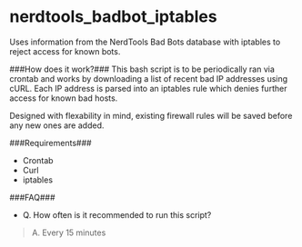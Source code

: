 nerdtools_badbot_iptables
=========================

Uses information from the NerdTools Bad Bots database with iptables to reject access for known bots. 

###How does it work?###
This bash script is to be periodically ran via crontab and works by downloading a list of recent bad IP addresses using cURL. Each IP address is parsed into an iptables rule which denies further access for known bad hosts.

Designed with flexability in mind, existing firewall rules will be saved before any new ones are added.

###Requirements###
* Crontab
* Curl
* iptables

###FAQ###
* Q. How often is it recommended to run this script?
> A. Every 15 minutes
